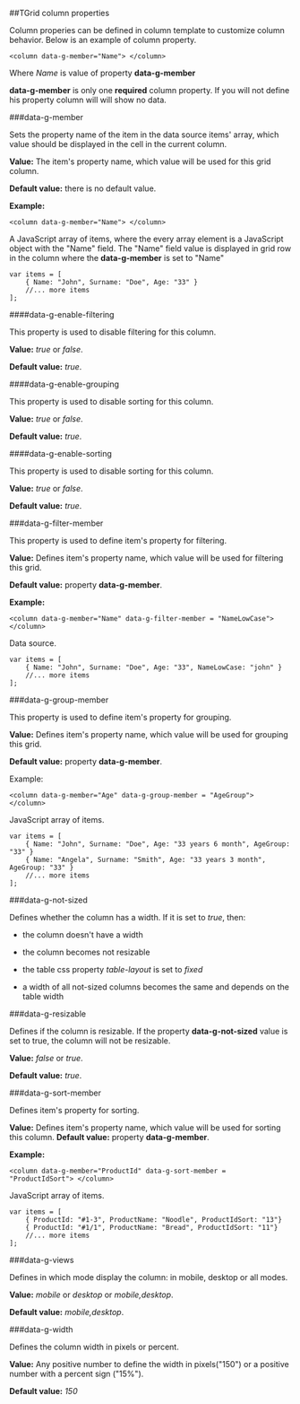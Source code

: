 ﻿##TGrid column properties

Column properies can be defined in column template to customize column behavior. Below is an example of column property.

	<column data-g-member="Name"> </column>

Where *Name* is value of property **data-g-member**

**data-g-member** is only one **required** column property. If you will not define his property column will will show no data.

###data-g-member

Sets the property name of the item in the data source items' array, which value should be displayed in the cell in the current column.
    
**Value:** The item's property name, which value will be used for this grid column.

**Default value:** there is no default value. 	

**Example:**

	<column data-g-member="Name"> </column>
    
A JavaScript array of items, where the every array element is a JavaScript object with the "Name" field. 
The "Name" field value is displayed in grid row in the column where the  **data-g-member** is set to "Name"

	var items = [
        { Name: "John", Surname: "Doe", Age: "33" }
        //... more items
	];

####data-g-enable-filtering

This property is used to disable filtering for this column.

**Value:** *true* or *false*.

**Default value:** *true*.


####data-g-enable-grouping

This property is used to disable sorting for this column.

**Value:** *true* or *false*.

**Default value:** *true*.


####data-g-enable-sorting

This property is used to disable sorting for this column.

**Value:** *true* or *false*.

**Default value:** *true*.


###data-g-filter-member

This property is used to define item's property for filtering.
		
**Value:** Defines item's  property name, which value will be used for filtering this grid.

**Default value:** property **data-g-member**.

**Example:**

	<column data-g-member="Name" data-g-filter-member = "NameLowCase"> </column>
    
Data source. 

	var items = [
        { Name: "John", Surname: "Doe", Age: "33", NameLowCase: "john" }
        //... more items
	];

    
###data-g-group-member

This property is used to define item's property for grouping. 

**Value:** Defines item's  property name, which value will be used for grouping this grid.

**Default value:** property **data-g-member**.
		
Example:

	<column data-g-member="Age" data-g-group-member = "AgeGroup"> </column>
JavaScript array of items.

	var items = [
        { Name: "John", Surname: "Doe", Age: "33 years 6 month", AgeGroup: "33" }
		{ Name: "Angela", Surname: "Smith", Age: "33 years 3 month", AgeGroup: "33" }
        //... more items
	];

###data-g-not-sized

Defines whether the column has a width. If it is set to *true*, then:

+ the column doesn't have a width

+ the column becomes not resizable

+ the table css property *table-layout* is set to *fixed*

+ a width of all not-sized columns becomes the same and depends on the table width

###data-g-resizable

Defines if the column is resizable. If the property **data-g-not-sized** value is set to true, the column will not be resizable.

**Value:** *false* or *true*.

**Default value:** *true*.

###data-g-sort-member

Defines item's property for sorting.
	
**Value:** Defines item's property name, which value will be used for sorting this column.
**Default value:** property **data-g-member**.
	
**Example:**

	<column data-g-member="ProductId" data-g-sort-member = "ProductIdSort"> </column>
JavaScript array of items.

	var items = [
        { ProductId: "#1-3", ProductName: "Noodle", ProductIdSort: "13"}
		{ ProductId: "#1/1", ProductName: "Bread", ProductIdSort: "11"}
        //... more items
	];
    
###data-g-views

Defines in which mode display the column: in mobile, desktop or all modes. 

**Value:** *mobile* or *desktop* or *mobile,desktop*.

**Default value:** *mobile,desktop*.

###data-g-width

Defines the column width in pixels or percent.

**Value:** Any positive number to define the width in pixels("150") or a positive number with a percent sign ("15%").

**Default value:** *150*


 
